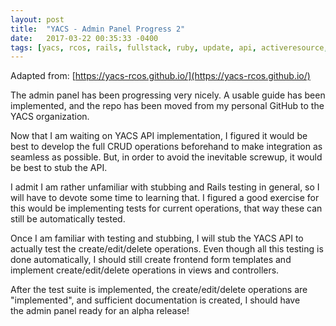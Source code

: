```yaml
---
layout: post
title:  "YACS - Admin Panel Progress 2"
date:   2017-03-22 00:35:33 -0400
tags: [yacs, rcos, rails, fullstack, ruby, update, api, activeresource, stubbing, testing, test-driven development, cucumber]
---
```

Adapted from: [https://yacs-rcos.github.io/](https://yacs-rcos.github.io/)

The admin panel has been progressing very nicely. A usable guide has been implemented, and the repo has been moved from my personal GitHub to the YACS organization.

Now that I am waiting on YACS API implementation, I figured it would be best to develop the full CRUD operations beforehand to make integration as seamless as possible. But, in order to avoid the inevitable screwup, it would be best to stub the API.

I admit I am rather unfamiliar with stubbing and Rails testing in general, so I will have to devote some time to learning that. I figured a good exercise for this would be implementing tests for current operations, that way these can still be automatically tested.

Once I am familiar with testing and stubbing, I will stub the YACS API to actually test the create/edit/delete operations. Even though all this testing is done automatically, I should still create frontend form templates and implement create/edit/delete operations in views and controllers.

After the test suite is implemented, the create/edit/delete operations are "implemented", and sufficient documentation is created, I should have the admin panel ready for an alpha release!

